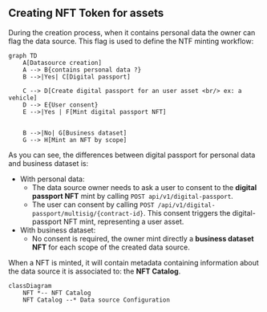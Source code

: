 ## Creating NFT Token for assets

During the creation process, when it contains personal data the owner can flag the data source. This
flag is used to define the NTF minting workflow:

```mermaid
graph TD
    A[Datasource creation]
    A --> B{contains personal data ?}
    B -->|Yes| C[Digital passport]
    
    C --> D[Create digital passport for an user asset <br/> ex: a vehicle]
    D --> E{User consent}
    E -->|Yes | F[Mint digital passport NFT] 
    

    B -->|No| G[Business dataset]
    G --> H[Mint an NFT by scope]
```

As you can see, the differences between digital passport for personal data and business dataset is:

* With personal data:
    * The data source owner needs to ask a user to consent to the **digital passport NFT** mint by
      calling `POST api/v1/digital-passport`.
    * The user can consent by calling `POST /api/v1/digital-passport/multisig/{contract-id}`. This
      consent triggers the digital-passport NFT mint, representing a user asset.
* With business dataset:
    * No consent is required, the owner mint directly a **business dataset NFT** for each scope of
      the created data source.

When a NFT is minted, it will contain metadata containing information about the data source it is
associated to: the **NFT Catalog**.

```mermaid
classDiagram
    NFT *-- NFT Catalog
    NFT Catalog --* Data source Configuration
```
